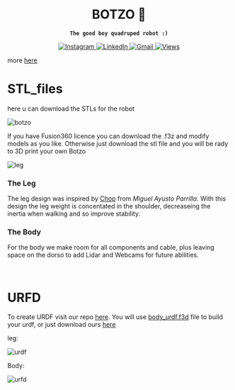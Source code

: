 <div align="center">
<h1>BOTZO 🐾</h1>

**`The good boy quadruped robot :)`**

<p align="center">
    <a href="https://www.instagram.com/botzo.ie/" target="_blank" rel="noopener noreferrer">
        <img alt="Instagram" src="https://img.shields.io/badge/Instagram-%232C3454.svg?style=for-the-badge&logo=Instagram&logoColor=white" />
    </a>
    <a href="" target="_blank" rel="noopener noreferrer">
        <img alt="LinkedIn" src="https://img.shields.io/badge/Youtube-%232C3454.svg?style=for-the-badge&logo=Youtube&logoColor=white" />
    </a>
    <a href="mailto:botzoteam@gmail.com">
        <img alt="Gmail" src="https://img.shields.io/badge/Gmail-2c3454?style=for-the-badge&logo=gmail&logoColor=white" />
    </a>
    <a href="">
        <img alt="Views" src="https://komarev.com/ghpvc/?username=botzo&color=blue&style=for-the-badge&abbreviated=true" />
    </a>

</p>
</div>


more [here](https://github.com/IERoboticsAILab/botzo)

# STL_files
here u can download the STLs for the robot

![botzo](https://github.com/botzo-team/our_images_and_videos/blob/main/botzo_final_full_body.jpg)

If you have Fusion360 licence you can download the .f3z and modify models as you like. Otherwise just download the stl file and you will be rady to 3D print your own Botzo

![leg](https://github.com/botzo-team/our_images_and_videos/blob/main/FULL_LEG.gif)


### The Leg

The leg design was inspired by [Chop]() from _Miguel Ayusto Parrilla_. With this design the leg weight is concentated in the shoulder, decreaseing the inertia when walking and so improve stability.

### The Body

For the body we make room for all components and cable, plus leaving space on the dorso to add Lidar and Webcams for future abilities.


<br>

# URFD

To create URDF visit our repo [here](https://github.com/botzo-team/create_URDF).
You will use [body_urdf.f3d](https://github.com/botzo-team/STL_files/blob/main/URDF%20file/body_urdf.f3d) file to build your urdf, or just download ours [here](https://github.com/IERoboticsAILab/botzo_STLs/tree/main/URDF%20file)

leg:

![urdf](https://github.com/botzo-team/our_images_and_videos/blob/main/urdf_leg.png)

Body:

![urfd](https://github.com/botzo-team/our_images_and_videos/blob/main/urdf_body.png)